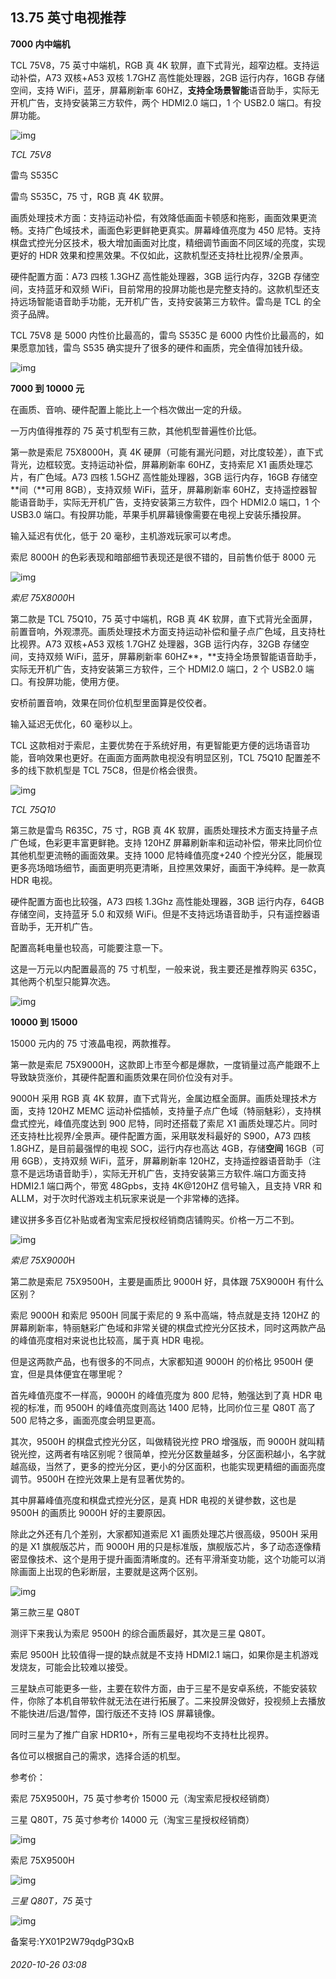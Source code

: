 ## 13.75 英寸电视推荐
**7000 内中端机**


TCL 75V8，75 英寸中端机，RGB 真 4K 软屏，直下式背光，超窄边框。支持运动补偿，A73 双核+A53 双核 1.7GHZ 高性能处理器，2GB 运行内存，16GB 存储空间，支持 WiFi，蓝牙，屏幕刷新率 60HZ，**支持全场景智能**语音助手，实际无开机广告，支持安装第三方软件，两个 HDMI2.0 端口，1 个 USB2.0 端口。有投屏功能。


![img](https://pic2.zhimg.com/v2-2c885966ea7feead35bc5a17c7abbe74.webp)

*TCL 75V8*


雷鸟 S535C


雷鸟 S535C，75 寸，RGB 真 4K 软屏。


画质处理技术方面：支持运动补偿，有效降低画面卡顿感和拖影，画面效果更流畅。支持广色域技术，画面色彩更鲜艳更真实。屏幕峰值亮度为 450 尼特。支持棋盘式控光分区技术，极大增加画面对比度，精细调节画面不同区域的亮度，实现更好的 HDR 效果和控黑效果。不仅如此，这款机型还支持杜比视界/全景声。


硬件配置方面：A73 四核 1.3GHZ 高性能处理器，3GB 运行内存，32GB 存储空间，支持蓝牙和双频 WiFi，目前常用的投屏功能也是完整支持的。这款机型还支持远场智能语音助手功能，无开机广告，支持安装第三方软件。雷鸟是 TCL 的全资子品牌。


TCL 75V8 是 5000 内性价比最高的，雷鸟 S535C 是 6000 内性价比最高的，如果愿意加钱，雷鸟 S535 确实提升了很多的硬件和画质，完全值得加钱升级。


![img](https://pic2.zhimg.com/v2-d62390be968545b5cf56be583bbd8730.webp)

**7000 到 10000 元**


在画质、音响、硬件配置上能比上一个档次做出一定的升级。


一万内值得推荐的 75 英寸机型有三款，其他机型普遍性价比低。


第一款是索尼 75X8000H，真 4K 硬屏（可能有漏光问题，对比度较差），直下式背光，边框较宽。支持运动补偿，屏幕刷新率 60HZ，支持索尼 X1 画质处理芯片，有广色域。A73 四核 1.5GHZ 高性能处理器，3GB 运行内存，16GB 存储空**间（**可用 8GB），支持双频 WiFi，蓝牙，屏幕刷新率 60HZ，支持遥控器智能语音助手，实际无开机广告，支持安装第三方软件，四个 HDMI2.0 端口，1 个 USB3.0 端口。有投屏功能，苹果手机屏幕镜像需要在电视上安装乐播投屏。


输入延迟有优化，低于 20 毫秒，主机游戏玩家可以考虑。


索尼 8000H 的色彩表现和暗部细节表现还是很不错的，目前售价低于 8000 元


![img](https://pic2.zhimg.com/v2-9bef10e009f8feed7fbc99aa48011a98.webp)

*索尼 75X8000*H


第二款是 TCL 75Q10，75 英寸中端机，RGB 真 4K 软屏，直下式背光全面屏，前置音响，外观漂亮。画质处理技术方面支持运动补偿和量子点广色域，且支持杜比视界。A73 双核+A53 双核 1.7GHZ 处理器，3GB 运行内存，32GB 存储空间，支持双频 WiFi，蓝牙，屏幕刷新率 60HZ**，**支持全场景智能语音助手，实际无开机广告，支持安装第三方软件，三个 HDMI2.0 端口，2 个 USB2.0 端口。有投屏功能，使用方便。


安桥前置音响，效果在同价位机型里面算是佼佼者。


输入延迟无优化，60 毫秒以上。


TCL 这款相对于索尼，主要优势在于系统好用，有更智能更方便的远场语音功能，音响效果也更好。在画面方面两款电视没有明显区别，TCL 75Q10 配置差不多的线下款机型是 TCL 75C8，但是价格会很贵。


![img](https://pic3.zhimg.com/v2-3c040baf2186b560ee3d12e1cf0e782c.webp)

*TCL 75Q10*


第三款是雷鸟 R635C，75 寸，RGB 真 4K 软屏，画质处理技术方面支持量子点广色域，色彩更丰富更鲜艳。支持 120HZ 屏幕刷新率和运动补偿，带来比同价位其他机型更流畅的画面效果。支持 1000 尼特峰值亮度+240 个控光分区，能展现更多亮场暗场细节，画面更明亮更清晰，且控黑效果好，画面干净纯粹。是一款真 HDR 电视。


硬件配置方面也比较强，A73 四核 1.3Ghz 高性能处理器，3GB 运行内存，64GB 存储空间，支持蓝牙 5.0 和双频 WiFi。但是不支持远场语音助手，只有遥控器语音助手，无开机广告。


配置高耗电量也较高，可能要注意一下。 


这是一万元以内配置最高的 75 寸机型，一般来说，我主要还是推荐购买 635C，其他两个机型只能算次选。


![img](https://pic2.zhimg.com/v2-8761d05e4c3f0d53deb7ee0396347226.webp)

**10000 到 15000**


15000 元内的 75 寸液晶电视，两款推荐。


第一款是索尼 75X9000H，这款即上市至今都是爆款，一度销量过高产能跟不上导致缺货涨价，其硬件配置和画质效果在同价位没有对手。


9000H 采用 RGB 真 4K 软屏，直下式背光，金属边框全面屏。画质处理技术方面，支持 120HZ MEMC 运动补偿插帧，支持量子点广色域（特丽魅彩），支持棋盘式控光，峰值亮度达到 900 尼特，同时还搭载了索尼 X1 画质处理芯片。同时还支持杜比视界/全景声。硬件配置方面，采用联发科最好的 S900，A73 四核 1.8GHZ，是目前最强悍的电视 SOC，运行内存也高达 4GB，存储**空间** 16GB（可用 6GB），支持双频 WiFi，蓝牙，屏幕刷新率 120HZ，支持遥控器语音助手（注意不是远场语音助手），实际无开机广告，支持安装第三方软件.端口方面支持 HDMI2.1 端口两个，带宽 48Gpbs，支持 4K@120HZ 信号输入，且支持 VRR 和 ALLM，对于次时代游戏主机玩家来说是一个非常棒的选择。


建议拼多多百亿补贴或者淘宝索尼授权经销商店铺购买。价格一万二不到。


![img](https://pic2.zhimg.com/v2-b18e89c658f45e842e37ada89346efc4.webp)

*索尼 75X9000*H


第二款是索尼 75X9500H，主要是画质比 9000H 好，具体跟 75X9000H 有什么区别？


索尼 9000H 和索尼 9500H 同属于索尼的 9 系中高端，特点就是支持 120HZ 的屏幕刷新率，特丽魅彩广色域和非常关键的棋盘式控光分区技术，同时这两款产品的峰值亮度相对来说也比较高，属于真 HDR 电视。


但是这两款产品，也有很多的不同点，大家都知道 9000H 的价格比 9500H 便宜，但是具体便宜在哪里呢？


首先峰值亮度不一样高，9000H 的峰值亮度为 800 尼特，勉强达到了真 HDR 电视的标准，而 9500H 的峰值亮度则高达 1400 尼特，比同价位三星 Q80T 高了 500 尼特之多，画面亮度会明显更高。


其次，9500H 的棋盘式控光分区，叫做精锐光控 PRO 增强版，而 9000H 就叫精锐光控，这两者有啥区别呢？很简单，控光分区数量越多，分区面积越小，名字就越高级，当然了，更多的控光分区，更小的分区面积，也能实现更精细的画面亮度调节。9500H 在控光效果上是有显著优势的。


其中屏幕峰值亮度和棋盘式控光分区，是真 HDR 电视的关键参数，这也是 9500H 的画质比 9000H 好的主要原因。


除此之外还有几个差别，大家都知道索尼 X1 画质处理芯片很高级，9500H 采用的是 X1 旗舰版芯片，而 9000H 用的只是标准版，旗舰版芯片，多了动态逐像精密显像技术、这个是用于提升画面清晰度的。还有平滑渐变功能，这个功能可以消除画面上出现的色彩断层，主要就是这两个区别。


![img](https://pic1.zhimg.com/v2-10982a8f34df18aa371e52f212b25a99.webp)

第三款三星 Q80T


测评下来我认为索尼 9500H 的综合画质最好，其次是三星 Q80T。


索尼 9500H 比较值得一提的缺点就是不支持 HDMI2.1 端口，如果你是主机游戏发烧友，可能会比较难以接受。


三星缺点可能更多一些，主要在软件方面，由于三星不是安卓系统，不能安装软件，你除了本机自带软件就无法在进行拓展了。二来投屏没做好，投视频上去播放不能快进/后退/暂停，国行版还不支持 IOS 屏幕镜像。


同时三星为了推广自家 HDR10+，所有三星电视均不支持杜比视界。


各位可以根据自己的需求，选择合适的机型。


参考价：


索尼 75X9500H，75 英寸参考价 15000 元（淘宝索尼授权经销商）


三星 Q80T，75 英寸参考价 14000 元（淘宝三星授权经销商）


![img](https://pic4.zhimg.com/v2-8f34a4fb66a2100a3c0ca1fc8800a0e0.webp)

索尼 75X9500H


![img](https://pic1.zhimg.com/v2-db415ba52dcd0df3a006bb62d7bf6b6d.webp)

*三星 Q80T，75* 英寸


![img](https://pic1.zhimg.com/v2-7ee09b00fbe8e84bb3a07ae51ca362bc.webp)

  



备案号:YX01P2W79qdgP3QxB


###### 2020-10-26 03:08
